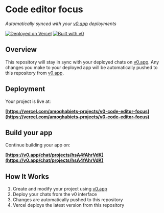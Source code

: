 # Code editor focus

*Automatically synced with your [v0.app](https://v0.app) deployments*

[![Deployed on Vercel](https://img.shields.io/badge/Deployed%20on-Vercel-black?style=for-the-badge&logo=vercel)](https://vercel.com/amoghabiets-projects/v0-code-editor-focus)
[![Built with v0](https://img.shields.io/badge/Built%20with-v0.app-black?style=for-the-badge)](https://v0.app/chat/projects/hsA4fAhrVdK)

## Overview

This repository will stay in sync with your deployed chats on [v0.app](https://v0.app).
Any changes you make to your deployed app will be automatically pushed to this repository from [v0.app](https://v0.app).

## Deployment

Your project is live at:

**[https://vercel.com/amoghabiets-projects/v0-code-editor-focus](https://vercel.com/amoghabiets-projects/v0-code-editor-focus)**

## Build your app

Continue building your app on:

**[https://v0.app/chat/projects/hsA4fAhrVdK](https://v0.app/chat/projects/hsA4fAhrVdK)**

## How It Works

1. Create and modify your project using [v0.app](https://v0.app)
2. Deploy your chats from the v0 interface
3. Changes are automatically pushed to this repository
4. Vercel deploys the latest version from this repository
